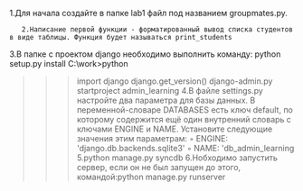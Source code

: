   1.Для начала создайте в  папке lab1 файл под названием groupmates.py. 
  
       2.Написание первой функции - форматированный вывод списка студентов в виде таблицы. Функция будет называться print_students
  3.В папке с проектом django необходимо выполнить команду: python setup.py install
C:\work>python
>>>
>>> import django
>>> django.get_version()
django-admin.py startproject admin_learning
  4.В файле settings.py настройте два параметра для базы данных. В переменной-словаре DATABASES есть ключ default, по которому
содержится ещё один внутренний словарь с ключами ENGINE и NAME.
Установите следующие значения этим параметрам:
◦ ENGINE: 'django.db.backends.sqlite3'
◦ NAME: 'db_admin_learning
  5.python manage.py syncdb
  6.Нобходимо запустить сервер, если он не был запущен до этого, командой:python manage.py runserver
